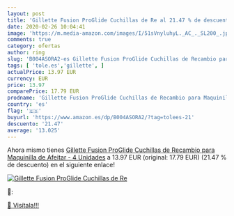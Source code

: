 ```yaml
---
layout: post
title: 'Gillette Fusion ProGlide Cuchillas de Re al 21.47 % de descuento'
date: 2020-02-26 10:04:41
image: 'https://m.media-amazon.com/images/I/51sVnyluhyL._AC_._SL200_.jpg'
comments: true
category: ofertas
author: ring
slug: 'B004ASORA2-es Gillette Fusion ProGlide Cuchillas de Recambio para...'
tags: [ 'tole.es','gillette', ]
actualPrice: 13.97 EUR
currency: EUR
price: 13.97
comparePrice: 17.79 EUR
prodname: 'Gillette Fusion ProGlide Cuchillas de Recambio para Maquinilla de Afeitar - 4 Unidades'
country: 'es'
flag: '🇪🇸'
buyurl: 'https://www.amazon.es/dp/B004ASORA2/?tag=tolees-21'
descuento: '21.47'
average: '13.025'
---
```


Ahora mismo tienes [Gillette Fusion ProGlide Cuchillas de Recambio para Maquinilla de Afeitar - 4 Unidades](https://www.amazon.es/dp/B004ASORA2/?tag=tolees-21) a 13.97 EUR (original: 17.79 EUR) (21.47 %  de descuento) en el siguiente enlace!

[![Gillette Fusion ProGlide Cuchillas de Re](https://m.media-amazon.com/images/I/51sVnyluhyL._AC_._SL200_.jpg)](https://www.amazon.es/dp/B004ASORA2/?tag=tolees-21)

🔎:


[🛒 Visítala!!!](https://www.amazon.es/dp/B004ASORA2/?tag=tolees-21)
